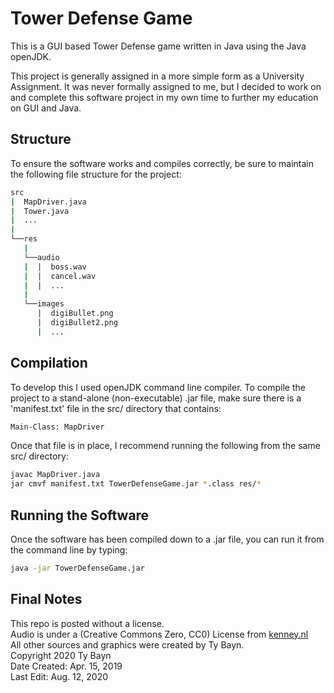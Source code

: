 # Tower Defense Game

This is a GUI based Tower Defense game written in Java using the Java openJDK. 

This project is generally assigned in a more simple form as a University Assignment. It was never formally assigned to me, but I decided to work on and complete this software project in my own time to further my education on GUI and Java. 

## Structure
To ensure the software works and compiles correctly, be sure to maintain the following file structure for the project:

```bash
src
|  MapDriver.java
|  Tower.java
|  ...
|
└──res
   |
   └──audio
   |  |  boss.wav 
   |  |  cancel.wav
   |  |  ...
   |   
   └──images
      |  digiBullet.png
      |  digiBullet2.png
      |  ...
```

## Compilation
To develop this I used openJDK command line compiler. To compile the project to a stand-alone (non-executable) .jar file, make sure there is a 'manifest.txt' file in the src/ directory that contains:

```bash
Main-Class: MapDriver
```

Once that file is in place, I recommend running the following from the same src/ directory:

```bash
javac MapDriver.java
jar cmvf manifest.txt TowerDefenseGame.jar *.class res/*
```

## Running the Software
Once the software has been compiled down to a .jar file, you can run it from the command line by typing:

```bash
java -jar TowerDefenseGame.jar
```

## Final Notes
This repo is posted without a license.    
Audio is under a (Creative Commons Zero, CC0) License from [kenney.nl](https://www.kenney.nl/assets?q=audio)  
All other sources and graphics were created by Ty Bayn.  
Copyright 2020 Ty Bayn  
Date Created: Apr. 15, 2019  
Last Edit: Aug. 12, 2020